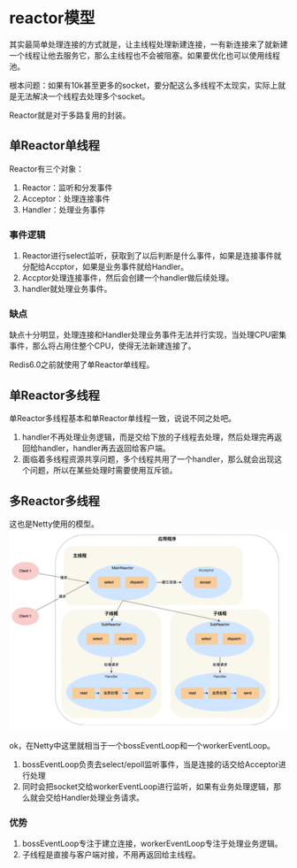 # reactor模型
其实最简单处理连接的方式就是，让主线程处理新建连接，一有新连接来了就新建一个线程让他去服务它，那么主线程也不会被阻塞。如果要优化也可以使用线程池。

根本问题：如果有10k甚至更多的socket，要分配这么多线程不太现实，实际上就是无法解决一个线程去处理多个socket。

Reactor就是对于多路复用的封装。
## 单Reactor单线程
Reactor有三个对象：
1. Reactor：监听和分发事件
2. Acceptor：处理连接事件
3. Handler：处理业务事件
### 事件逻辑
1. Reactor进行select监听，获取到了以后判断是什么事件，如果是连接事件就分配给Accptor，如果是业务事件就给Handler。
2. Accptor处理连接事件，然后会创建一个handler做后续处理。
3. handler就处理业务事件。
### 缺点
缺点十分明显，处理连接和Handler处理业务事件无法并行实现，当处理CPU密集事件，那么将占用住整个CPU，使得无法新建连接了。

Redis6.0之前就使用了单Reactor单线程。
## 单Reactor多线程
单Reactor多线程基本和单Reactor单线程一致，说说不同之处吧。
1. handler不再处理业务逻辑，而是交给下放的子线程去处理，然后处理完再返回给handler，handler再去返回给客户端。
2. 面临着多线程资源共享问题，多个线程共用了一个handler，那么就会出现这个问题，所以在某些处理时需要使用互斥锁。
## 多Reactor多线程
这也是Netty使用的模型。
![image](./reactor.png)

ok，在Netty中这里就相当于一个bossEventLoop和一个workerEventLoop。

1. bossEventLoop负责去select/epoll监听事件，当是连接的话交给Acceptor进行处理
2. 同时会把socket交给workerEventLoop进行监听，如果有业务处理逻辑，那么就会交给Handler处理业务请求。

### 优势
1. bossEventLoop专注于建立连接，workerEventLoop专注于处理业务逻辑。
2. 子线程是直接与客户端对接，不用再返回给主线程。